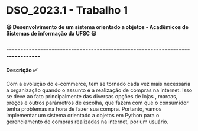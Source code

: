 # DSO_2023.1 - Trabalho 1
#### :smiley: Desenvolvimento de um sistema orientado a objetos - Acadêmicos de Sistemas de informação da UFSC :smiley:
### -----------------------------------------------------------------------------
#### Descrição :white_check_mark:
Com a evolução do e-commerce, tem se tornado cada vez mais necessária a organização quando o assunto 
é a realização de compras na internet. Isso se deve ao fato principalmente das diversas opções de 
lojas , marcas, preços e outros parâmetros de escolha, que fazem com que o consumidor tenha problemas 
na hora de fazer sua compra.
Portanto, vamos implementar um sistema orientado a objetos em Python para o gerenciamento de compras 
realizadas na internet, por um usuário.



